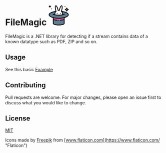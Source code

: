 # FileMagic ![image info](./resources/test2.png)

FileMagic is a .NET library for detecting if a stream contains data of a known datatype such as PDF, ZIP and so on.

## Usage

See this basic [Example](./src/FileMagic.Examples/Example5_FileType.cs)

## Contributing
Pull requests are welcome. For major changes, please open an issue first to discuss what you would like to change.

## License
[MIT](https://choosealicense.com/licenses/mit/)

Icons made by [Freepik](https://www.freepik.com "Freepik") from [www.flaticon.com](https://www.flaticon.com/ "Flaticon")